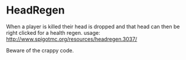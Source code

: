 # HeadRegen

When a player is killed their head is dropped and that head can then be right clicked for a health regen. usage: http://www.spigotmc.org/resources/headregen.3037/

Beware of the crappy code.


